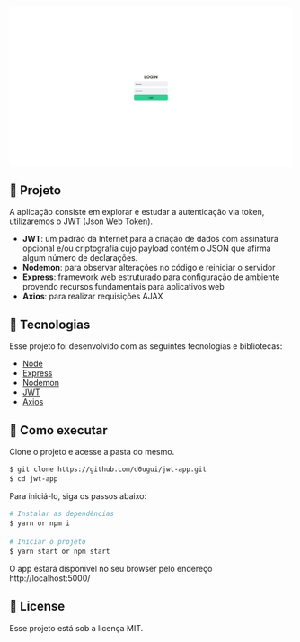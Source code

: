 <div style="text-align: center">
  <img align="center" src="assets/tela.gif" alt="jwt-auth">
</div>

## 📖 Projeto

A aplicação consiste em explorar e estudar a autenticação via token, utilizaremos o JWT (Json Web Token).

- **JWT**: um padrão da Internet para a criação de dados com assinatura opcional e/ou criptografia cujo payload contém o JSON que afirma algum número de declarações.
- **Nodemon**: para observar alterações no código e reiniciar o servidor
- **Express**: framework web estruturado para configuração de ambiente provendo recursos fundamentais para aplicativos web
- **Axios**: para realizar requisições AJAX

## 🧪 Tecnologias

Esse projeto foi desenvolvido com as seguintes tecnologias e bibliotecas:

- [Node](https://nodejs.org/en/)
- [Express](https://expressjs.com/)
- [Nodemon](https://www.npmjs.com/package/nodemon)
- [JWT](https://www.npmjs.com/package/jsonwebtoken)
- [Axios](https://www.npmjs.com/package/axios)

## 🚀 Como executar

Clone o projeto e acesse a pasta do mesmo.

```bash
$ git clone https://github.com/d0ugui/jwt-app.git
$ cd jwt-app
```

Para iniciá-lo, siga os passos abaixo:

```bash
# Instalar as dependências
$ yarn or npm i

# Iniciar o projeto
$ yarn start or npm start
```

O app estará disponível no seu browser pelo endereço http://localhost:5000/

## 📝 License

Esse projeto está sob a licença MIT.
